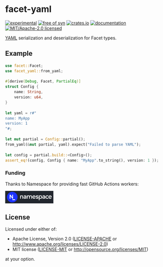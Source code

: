 # facet-yaml

[![experimental](https://img.shields.io/badge/status-highly%20experimental-orange)](https://github.com/fasterthanlime/facet)
[![free of syn](https://img.shields.io/badge/free%20of-syn-hotpink)](https://github.com/fasterthanlime/free-of-syn)
[![crates.io](https://img.shields.io/crates/v/facet-yaml.svg)](https://crates.io/crates/facet-yaml)
[![documentation](https://docs.rs/facet-yaml/badge.svg)](https://docs.rs/facet-yaml)
[![MIT/Apache-2.0 licensed](https://img.shields.io/crates/l/facet-yaml.svg)](./LICENSE)

[YAML](https://yaml.org/) serialization and deserialization for Facet types.

## Example

```rust
use facet::Facet;
use facet_yaml::from_yaml;

#[derive(Debug, Facet, PartialEq)]
struct Config {
    name: String,
    version: u64,
}

let yaml = r#"
name: MyApp
version: 1
"#;

let mut partial = Config::partial();
from_yaml(&mut partial, yaml).expect("Failed to parse YAML");

let config = partial.build::<Config>();
assert_eq!(config, Config { name: "MyApp".to_string(), version: 1 });
```

### Funding

Thanks to Namespace for providing fast GitHub Actions workers:

<a href="https://namespace.so"><img src="./static/namespace-d.svg" height="40"></a>

## License

Licensed under either of:

- Apache License, Version 2.0 ([LICENSE-APACHE](LICENSE-APACHE) or <http://www.apache.org/licenses/LICENSE-2.0>)
- MIT license ([LICENSE-MIT](LICENSE-MIT) or <http://opensource.org/licenses/MIT>)

at your option.
